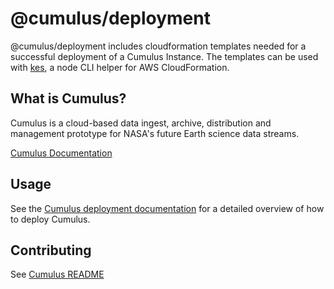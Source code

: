 # @cumulus/deployment

@cumulus/deployment includes cloudformation templates needed for a successful deployment of a Cumulus Instance. The templates can be used with [kes](https://github.com/developmentseed/kes), a node CLI helper for AWS CloudFormation.

## What is Cumulus?

Cumulus is a cloud-based data ingest, archive, distribution and management prototype for NASA's future Earth science data streams.

[Cumulus Documentation](https://nasa.github.io/cumulus)

## Usage

See the [Cumulus deployment documentation](https://nasa.github.io/cumulus/docs/deployment/deployment-readme) for a detailed overview of how to deploy Cumulus.

## Contributing

See [Cumulus README](https://github.com/nasa/cumulus/blob/master/README.md#installing-and-deploying)
